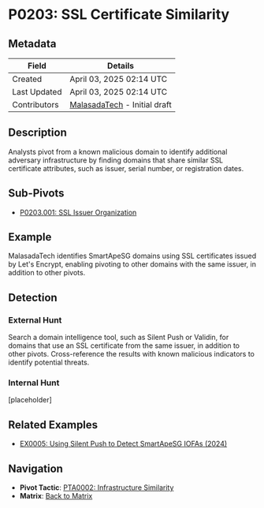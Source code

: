 # P0203: SSL Certificate Similarity

## Metadata
| Field          | Details                                      |
|----------------|----------------------------------------------|
| Created        | April 03, 2025 02:14 UTC                    |
| Last Updated   | April 03, 2025 02:14 UTC                    |
| Contributors   | [MalasadaTech](../contributors.md#malasadatech) - Initial draft |

## Description
Analysts pivot from a known malicious domain to identify additional adversary infrastructure by finding domains that share similar SSL certificate attributes, such as issuer, serial number, or registration dates.

## Sub-Pivots
- [P0203.001: SSL Issuer Organization](P0203.001.md)

## Example
MalasadaTech identifies SmartApeSG domains using SSL certificates issued by Let's Encrypt, enabling pivoting to other domains with the same issuer, in addition to other pivots.

## Detection

### External Hunt
Search a domain intelligence tool, such as Silent Push or Validin, for domains that use an SSL certificate from the same issuer, in addition to other pivots. Cross-reference the results with known malicious indicators to identify potential threats.

### Internal Hunt
[placeholder]

## Related Examples
- [EX0005: Using Silent Push to Detect SmartApeSG IOFAs (2024)](../examples/EX0005.md)

## Navigation
- **Pivot Tactic**: [PTA0002: Infrastructure Similarity](../pivot-tactics/PTA0002/main.md)
- **Matrix**: [Back to Matrix](../matrix.md)